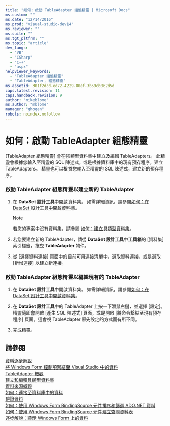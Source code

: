 ```yaml
---
title: "如何：啟動 TableAdapter 組態精靈 | Microsoft Docs"
ms.custom: ""
ms.date: "12/14/2016"
ms.prod: "visual-studio-dev14"
ms.reviewer: ""
ms.suite: ""
ms.tgt_pltfrm: ""
ms.topic: "article"
dev_langs: 
  - "VB"
  - "CSharp"
  - "C++"
  - "aspx"
helpviewer_keywords: 
  - "TableAdapter 組態精靈"
  - "TableAdapter, 組態精靈"
ms.assetid: 301f2dcd-ed72-4229-80ef-3b59cb062d5d
caps.latest.revision: 11
caps.handback.revision: 9
author: "mikeblome"
ms.author: "mblome"
manager: "ghogen"
robots: noindex,nofollow
---
```

# 如何：啟動 TableAdapter 組態精靈
\[TableAdapter 組態精靈\] 會在強類型資料集中建立及編輯 TableAdapters。  此精靈會根據您輸入至精靈的 SQL 陳述式，或是根據資料庫中的現有預存程序，建立 TableAdapters。  精靈也可以根據您輸入至精靈的 SQL 陳述式，建立新的預存程序。  
  
### 啟動 TableAdapter 組態精靈以建立新的 TableAdapter  
  
1.  在 **DataSet 設計工具**中開啟資料集。  如需詳細資訊，請參閱[如何：在 DataSet 設計工具中開啟資料集](../Topic/How%20to:%20Open%20a%20Dataset%20in%20the%20Dataset%20Designer.md)。  
  
    > [!NOTE]
    >  若您的專案中沒有資料集，請參閱 [如何：建立具類型資料集](../data-tools/create-and-configure-datasets-in-visual-studio.md)。  
  
2.  若您要建立新的 TableAdapter，請從 **DataSet 設計工具**中**工具箱**的 \[資料集\] 索引標籤，拖曳 **TableAdapter** 物件。  
  
3.  從 \[選擇資料連接\] 頁面中的目前可用連接清單中，選取資料連接，或是選取 \[新增連接\] 以建立新連接。  
  
### 啟動 TableAdapter 組態精靈以編輯現有的 TableAdapter  
  
1.  在 **DataSet 設計工具**中開啟資料集。  如需詳細資訊，請參閱[如何：在 DataSet 設計工具中開啟資料集](../Topic/How%20to:%20Open%20a%20Dataset%20in%20the%20Dataset%20Designer.md)。  
  
2.  在 **DataSet 設計工具**中的 TableAdapter 上按一下滑鼠右鍵，並選擇 \[設定\]。  精靈隨即會開啟 \[產生 SQL 陳述式\] 頁面，或是開啟 \[將命令繫結至現有預存程序\] 頁面，這會視 TableAdapter 原先設定的方式而有所不同。  
  
3.  完成精靈。  
  
## 請參閱  
 [資料逐步解說](../Topic/Data%20Walkthroughs.md)   
 [將 Windows Form 控制項繫結至 Visual Studio 中的資料](../data-tools/bind-windows-forms-controls-to-data-in-visual-studio.md)   
 [TableAdapter 概觀](../data-tools/tableadapter-overview.md)   
 [建立和編輯具類型資料集](../data-tools/creating-and-editing-typed-datasets.md)   
 [資料來源概觀](../data-tools/add-new-data-sources.md)   
 [如何：連接至資料庫中的資料](../data-tools/how-to-connect-to-data-in-a-database.md)   
 [驗證資料](../Topic/Validating%20Data.md)   
 [如何：使用 Windows Form BindingSource 元件排序和篩選 ADO.NET 資料](../Topic/How%20to:%20Sort%20and%20Filter%20ADO.NET%20Data%20with%20the%20Windows%20Forms%20BindingSource%20Component.md)   
 [如何：使用 Windows Form BindingSource 元件建立查閱資料表](../Topic/How%20to:%20Create%20a%20Lookup%20Table%20with%20the%20Windows%20Forms%20BindingSource%20Component.md)   
 [逐步解說：顯示 Windows Form 上的資料](../data-tools/walkthrough-displaying-data-on-a-windows-form.md)